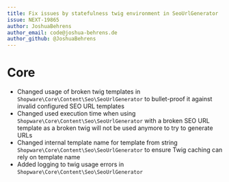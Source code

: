 ```yaml
---
title: Fix issues by statefulness twig environment in SeoUrlGenerator
issue: NEXT-19865
author: JoshuaBehrens
author_email: code@joshua-behrens.de
author_github: @JoshuaBehrens
---
```

# Core
* Changed usage of broken twig templates in `Shopware\Core\Content\Seo\SeoUrlGenerator` to bullet-proof it against invalid configured SEO URL templates
* Changed used execution time when using `Shopware\Core\Content\Seo\SeoUrlGenerator` with a broken SEO URL template as a broken twig will not be used anymore to try to generate URLs
* Changed internal template name for template from string `Shopware\Core\Content\Seo\SeoUrlGenerator` to ensure Twig caching can rely on template name
* Added logging to twig usage errors in `Shopware\Core\Content\Seo\SeoUrlGenerator`
